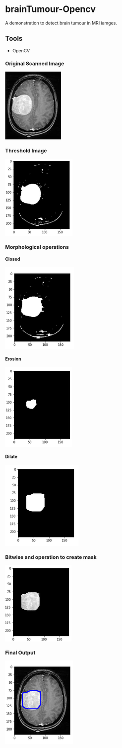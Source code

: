 # brainTumour-Opencv

A demonstration to detect brain tumour in MRI iamges.

## Tools
- OpenCV

### Original Scanned Image
![original](https://github.com/pradyyadav/brainTumour-Opencv/blob/main/Y1.jpg?raw=True)

### Threshold Image
![thres](https://github.com/pradyyadav/Images/blob/main/thres.png?raw=True)

### Morphological operations 
#### Closed
![morph](https://github.com/pradyyadav/Images/blob/main/closed.png?raw=True)

#### Erosion
![erode](https://github.com/pradyyadav/Images/blob/main/erode.png?raw=True)

#### Dilate
![dilate](https://github.com/pradyyadav/Images/blob/main/dilated.png?raw=True)

### Bitwise and operation to create mask
![mask](https://github.com/pradyyadav/Images/blob/main/masked.png?raw=True)


### Final Output
![final](https://github.com/pradyyadav/Images/blob/main/final.png?raw=True)
